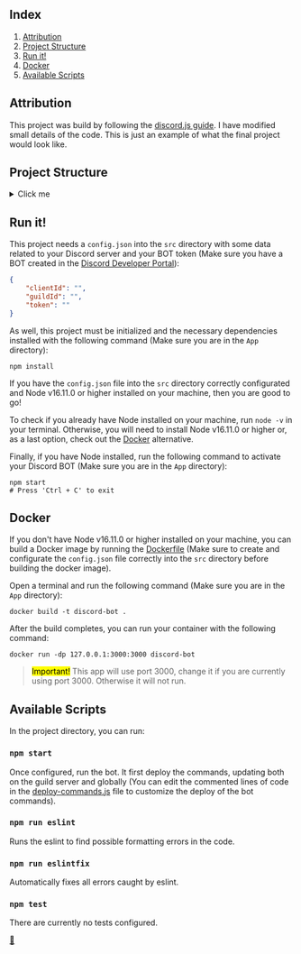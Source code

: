 ## Index

1. [Attribution](#attribution)
2. [Project Structure](#project-structure)
3. [Run it!](#run-it)
4. [Docker](#docker)
5. [Available Scripts](#available-scripts)

## Attribution

This project was build by following the [discord.js guide](https://github.com/discordjs/guide). I have modified small details of the code. This is just an example of what the final project would look like.

## Project Structure
<details>
<summary>Click me</summary>

```
App/
├── node_modules/
│   └── ...
├── src/
│   ├── assets/
│   │   └── ...
│   ├── commands/
│   │   ├── fun/
│   │   │   └── ping.js
│   │   ├── moderation/
│   │   │   ├── kick.js
│   │   │   └── prune.js
│   │   └── utility/
│   │       ├── avatar.js
│   │       ├── server.js
│   │       └── user.js
│   ├── data/
│   │   └── ...
│   ├── events/
│   │   ├── interactionCreate.js
│   │   └── ready.js
│   ├── scripts/
│   │   └── ...
│   ├── config.json
│   ├── deploy-commands.js
│   └── index.js
├── Dockerfile
├── package-lock.json
└── package.json
```
</details>

## Run it!

This project needs a `config.json` into the `src` directory with some data related to your Discord server and your BOT token (Make sure you have a BOT created in the [Discord Developer Portal](https://discord.com/developers/applications)):

```json
{
    "clientId": "",
    "guildId": "",
    "token": ""
}
```

As well, this project must be initialized and the necessary dependencies installed with the following command (Make sure you are in the `App` directory):

```shell
npm install
```

If you have the `config.json` file into the `src` directory correctly configurated and Node v16.11.0 or higher installed on your machine, then you are good to go!

To check if you already have Node installed on your machine, run `node -v` in your terminal. Otherwise, you will need to install Node v16.11.0 or higher or, as a last option, check out the [Docker](#docker) alternative.

Finally, if you have Node installed, run the following command to activate your Discord BOT (Make sure you are in the `App` directory):

```shell
npm start
# Press 'Ctrl + C' to exit
```

## Docker

If you don't have Node v16.11.0 or higher installed on your machine, you can build a Docker image by running the [Dockerfile](./Dockerfile) (Make sure to create and configurate the `config.json` file correctly into the `src` directory before building the docker image).

Open a terminal and run the following command (Make sure you are in the `App` directory):

```shell
docker build -t discord-bot .
```

After the build completes, you can run your container with the following command:

```shell
docker run -dp 127.0.0.1:3000:3000 discord-bot
```

> <mark>Important!</mark> This app will use port 3000, change it if you are currently using port 3000. Otherwise it will not run.

## Available Scripts

In the project directory, you can run:

### `npm start`

Once configured, run the bot. It first deploy the commands, updating both on the guild server and globally (You can edit the commented lines of code in the [deploy-commands.js](./src/deploy-commands.js) file to customize the deploy of the bot commands).

### `npm run eslint`

Runs the eslint to find possible formatting errors in the code.

### `npm run eslintfix`

Automatically fixes all errors caught by eslint.

### `npm test`

There are currently no tests configured.

<link rel="stylesheet" href="./README.css">
<a class="scrollup" href="#top">&#x1F53A</a>